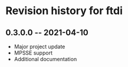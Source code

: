# Revision history for ftdi

## 0.3.0.0 -- 2021-04-10

* Major project update
* MPSSE support
* Additional documentation